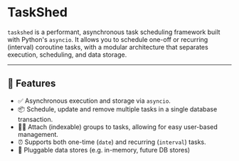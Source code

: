 # TaskShed

`taskshed` is a performant, asynchronous task scheduling framework built with Python's `asyncio`. It allows you to schedule one-off or recurring (interval) coroutine tasks, with a modular architecture that separates execution, scheduling, and data storage.

---

## 🚀 Features

- ✅ Asynchronous execution and storage via `asyncio`.
- 📦 Schedule, update and remove multiple tasks in a single database transaction.
- 🙋‍♂️ Attach (indexable) groups to tasks, allowing for easy user-based management.
- ⏰ Supports both one-time (`date`) and recurring (`interval`) tasks.
- 🧱 Pluggable data stores (e.g. in-memory, future DB stores)

